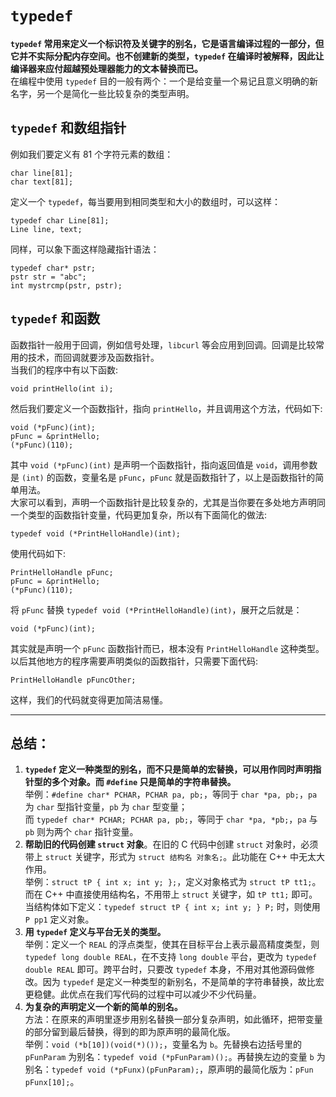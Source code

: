 # `typedef`  
**`typedef` 常用来定义一个标识符及关键字的别名，它是语言编译过程的一部分，但它并不实际分配内存空间。也不创建新的类型，`typedef` 在编译时被解释，因此让编译器来应付超越预处理器能力的文本替换而已。**  
在编程中使用 `typedef` 目的一般有两个：一个是给变量一个易记且意义明确的新名字，另一个是简化一些比较复杂的类型声明。  
## `typedef` 和数组指针  
例如我们要定义有 81 个字符元素的数组：  
```  
char line[81];  
char text[81];  
```  
定义一个 `typedef`，每当要用到相同类型和大小的数组时，可以这样：
```  
typedef char Line[81];  
Line line, text;  
```  
同样，可以象下面这样隐藏指针语法：
```  
typedef char* pstr;  
pstr str = "abc";  
int mystrcmp(pstr, pstr);  
```  
## `typedef` 和函数  
函数指针一般用于回调，例如信号处理，`libcurl` 等会应用到回调。回调是比较常用的技术，而回调就要涉及函数指针。  
当我们的程序中有以下函数:  
```  
void printHello(int i);  
```  
然后我们要定义一个函数指针，指向 `printHello`，并且调用这个方法，代码如下:  
```  
void (*pFunc)(int);  
pFunc = &printHello;  
(*pFunc)(110);  
```  
其中 `void (*pFunc)(int)` 是声明一个函数指针，指向返回值是 `void`，调用参数是 `(int)` 的函数，变量名是 `pFunc`，`pFunc` 就是函数指针了，以上是函数指针的简单用法。  
大家可以看到，声明一个函数指针是比较复杂的，尤其是当你要在多处地方声明同一个类型的函数指针变量，代码更加复杂，所以有下面简化的做法:  
```  
typedef void (*PrintHelloHandle)(int);  
```  
使用代码如下:  
```  
PrintHelloHandle pFunc;  
pFunc = &printHello;  
(*pFunc)(110);  
```  
将 `pFunc` 替换 `typedef void (*PrintHelloHandle)(int)`，展开之后就是：
```  
void (*pFunc)(int);  
```  
其实就是声明一个 `pFunc` 函数指针而已，根本没有 `PrintHelloHandle` 这种类型。
以后其他地方的程序需要声明类似的函数指针，只需要下面代码:  
```  
PrintHelloHandle pFuncOther;  
```  
这样，我们的代码就变得更加简洁易懂。  
***  
## 总结：  
1. **`typedef` 定义一种类型的别名，而不只是简单的宏替换，可以用作同时声明指针型的多个对象。而 `#define` 只是简单的字符串替换。**  
举例：`#define char* PCHAR`，`PCHAR pa, pb;`，等同于 `char *pa, pb;`，`pa` 为 `char` 型指针变量，`pb` 为 `char` 型变量；  
而 `typedef char* PCHAR; PCHAR pa, pb;`，等同于 `char *pa, *pb;`，`pa` 与 `pb` 则为两个 `char` 指针变量。  
2. **帮助旧的代码创建 `struct` 对象**。在旧的 C 代码中创建 `struct` 对象时，必须带上 `struct` 关键字，形式为 `struct 结构名 对象名;`。此功能在 C++ 中无太大作用。  
举例：`struct tP { int x; int y; };`，定义对象格式为 `struct tP tt1;`。而在 C++ 中直接使用结构名，不用带上 `struct` 关键字，如 `tP tt1;` 即可。  
当结构体如下定义：`typedef struct tP { int x; int y; } P;` 时，则使用 `P pp1` 定义对象。  
3. **用 `typedef` 定义与平台无关的类型。**  
举例：定义一个 `REAL` 的浮点类型，使其在目标平台上表示最高精度类型，则 `typedef long double REAL`，在不支持 `long double` 平台，更改为 `typedef double REAL` 即可。跨平台时，只要改 `typedef` 本身，不用对其他源码做修改。因为 `typedef` 是定义一种类型的新别名，不是简单的字符串替换，故比宏更稳健。此优点在我们写代码的过程中可以减少不少代码量。
4. **为复杂的声明定义一个新的简单的别名。**  
方法：在原来的声明里逐步用别名替换一部分复杂声明，如此循环，把带变量的部分留到最后替换，得到的即为原声明的最简化版。  
举例：`void (*b[10])(void(*)());`，变量名为 `b`。先替换右边括号里的 `pFunParam` 为别名：`typedef void (*pFunParam)();`。再替换左边的变量 `b` 为别名：`typedef void (*pFunx)(pFunParam);`，原声明的最简化版为：`pFun pFunx[10];`。  

